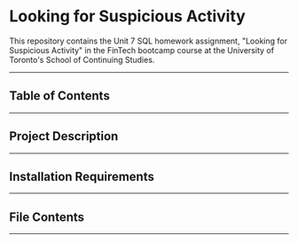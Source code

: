 # Looking for Suspicious Activity

This repository contains the Unit 7 SQL homework assignment, "Looking for Suspicious Activity"  in the FinTech bootcamp course at the University of Toronto's School of Continuing Studies.

---

## Table of Contents

---

## Project Description

---

## Installation Requirements

---

## File Contents 

---

